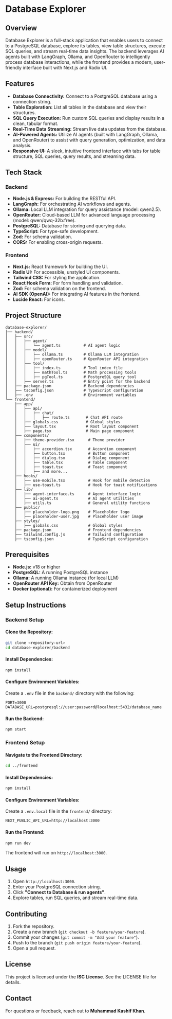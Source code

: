 # Database Explorer

## Overview
Database Explorer is a full-stack application that enables users to connect to a PostgreSQL database, explore its tables, view table structures, execute SQL queries, and stream real-time data insights. The backend leverages AI agents built with LangGraph, Ollama, and OpenRouter to intelligently process database interactions, while the frontend provides a modern, user-friendly interface built with Next.js and Radix UI.

## Features
- **Database Connectivity:** Connect to a PostgreSQL database using a connection string.
- **Table Exploration:** List all tables in the database and view their structures.
- **SQL Query Execution:** Run custom SQL queries and display results in a clean, tabular format.
- **Real-Time Data Streaming:** Stream live data updates from the database.
- **AI-Powered Agents:** Utilize AI agents (built with LangGraph, Ollama, and OpenRouter) to assist with query generation, optimization, and data analysis.
- **Responsive UI:** A sleek, intuitive frontend interface with tabs for table structure, SQL queries, query results, and streaming data.

## Tech Stack
### Backend
- **Node.js & Express:** For building the RESTful API.
- **LangGraph:** For orchestrating AI workflows and agents.
- **Ollama:** Local LLM integration for query assistance (model: qwen2.5).
- **OpenRouter:** Cloud-based LLM for advanced language processing (model: qwen/qwq-32b:free).
- **PostgreSQL:** Database for storing and querying data.
- **TypeScript:** For type-safe development.
- **Zod:** For schema validation.
- **CORS:** For enabling cross-origin requests.

### Frontend
- **Next.js:** React framework for building the UI.
- **Radix UI:** For accessible, unstyled UI components.
- **Tailwind CSS:** For styling the application.
- **React Hook Form:** For form handling and validation.
- **Zod:** For schema validation on the frontend.
- **AI SDK (OpenAI):** For integrating AI features in the frontend.
- **Lucide React:** For icons.

## Project Structure
```
database-explorer/
├── backend/
│   ├── src/
│   │   ├── agent/
│   │   │   └── agent.ts          # AI agent logic
│   │   ├── model/
│   │   │   ├── ollama.ts         # Ollama LLM integration
│   │   │   ├── openRouter.ts     # OpenRouter API integration
│   │   ├── tool/
│   │   │   ├── index.ts          # Tool index file
│   │   │   ├── mathTool.ts       # Math processing tools
│   │   │   ├── pgTool.ts         # PostgreSQL query tool
│   │   ├── server.ts             # Entry point for the backend
│   ├── package.json              # Backend dependencies
│   ├── tsconfig.json             # TypeScript configuration
│   ├── .env                      # Environment variables
└── frontend/
    ├── app/
    │   ├── api/
    │   │   ├── chat/
    │   │   │   ├── route.ts       # Chat API route
    │   ├── globals.css            # Global styles
    │   ├── layout.tsx             # Root layout component
    │   ├── page.tsx               # Main page component
    ├── components/
    │   ├── theme-provider.tsx      # Theme provider
    │   ├── ui/
    │   │   ├── accordion.tsx       # Accordion component
    │   │   ├── button.tsx          # Button component
    │   │   ├── dialog.tsx          # Dialog component
    │   │   ├── table.tsx           # Table component
    │   │   ├── toast.tsx           # Toast component
    │   │   ├── and more...
    ├── hooks/
    │   ├── use-mobile.tsx          # Hook for mobile detection
    │   ├── use-toast.ts            # Hook for toast notifications
    ├── lib/
    │   ├── agent-interface.ts      # Agent interface logic
    │   ├── ai-agent.ts             # AI agent utilities
    │   ├── utils.ts                # General utility functions
    ├── public/
    │   ├── placeholder-logo.png    # Placeholder logo
    │   ├── placeholder-user.jpg    # Placeholder user image
    ├── styles/
    │   ├── globals.css             # Global styles
    ├── package.json                # Frontend dependencies
    ├── tailwind.config.js          # Tailwind configuration
    ├── tsconfig.json               # TypeScript configuration
```

## Prerequisites
- **Node.js:** v18 or higher
- **PostgreSQL:** A running PostgreSQL instance
- **Ollama:** A running Ollama instance (for local LLM)
- **OpenRouter API Key:** Obtain from OpenRouter
- **Docker (optional):** For containerized deployment

## Setup Instructions
### Backend Setup
#### Clone the Repository:
```bash
git clone <repository-url>
cd database-explorer/backend
```
#### Install Dependencies:
```bash
npm install
```
#### Configure Environment Variables:
Create a `.env` file in the `backend/` directory with the following:
```env
PORT=3000
DATABASE_URL=postgresql://user:password@localhost:5432/database_name
```
#### Run the Backend:
```bash
npm start
```

### Frontend Setup
#### Navigate to the Frontend Directory:
```bash
cd ../frontend
```
#### Install Dependencies:
```bash
npm install
```
#### Configure Environment Variables:
Create a `.env.local` file in the `frontend/` directory:
```env
NEXT_PUBLIC_API_URL=http://localhost:3000
```
#### Run the Frontend:
```bash
npm run dev
```
The frontend will run on `http://localhost:3000`.

## Usage
1. Open `http://localhost:3000`.
2. Enter your PostgreSQL connection string.
3. Click **"Connect to Database & run agents"**.
4. Explore tables, run SQL queries, and stream real-time data.

## Contributing
1. Fork the repository.
2. Create a new branch (`git checkout -b feature/your-feature`).
3. Commit your changes (`git commit -m "Add your feature"`).
4. Push to the branch (`git push origin feature/your-feature`).
5. Open a pull request.

## License
This project is licensed under the **ISC License**. See the LICENSE file for details.

## Contact
For questions or feedback, reach out to **Muhammad Kashif Khan**.
